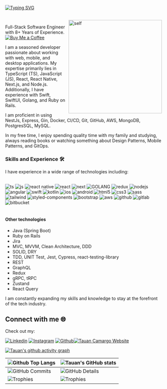 [![Typing SVG](https://readme-typing-svg.demolab.com?font=Fira+Code&pause=1000&random=false&width=435&lines=Hello%2C+I'm+Tauan+FullStack+developer%C2%A0%E2%9C%A8)](https://git.io/typing-svg)

<br/>
<a href="https://github.com/tauantcamargo"><img align="right" src="https://avatars.githubusercontent.com/u/16005211?s=400&u=03d25cfe5b4b2551f05e99b15f32d0610d9e60d3&v=4" align="left" width="300" alt="self"/></a>


Full-Stack Software Engineer with 8+ Years of Experience.             [![Buy Me a Coffee](https://img.shields.io/badge/Buy%20Me%20a%20Coffee-orange?logo=buy-me-a-coffee&style=for-the-badge)](https://buymeacoffee.com/tauantcamargo)

I am a seasoned developer passionate about working with web, mobile, and desktop applications. My expertise primarily lies in TypeScript (TS), JavaScript (JS), React, React Native, Next.js, and Node.js. Additionally, I have experience with Swift, SwiftUI, Golang, and Ruby on Rails.

I am proficient in using NestJs, Express, Gin, Docker, CI/CD, Git, GitHub, AWS, MongoDB, PostgresSQL, MySQL.

In my free time, I enjoy spending quality time with my family and studying, always reading books or watching something about Design Patterns, Mobile Patterns, and GitOps.

### Skills and Experience 🛠️

I have experience in a wide range of technologies including:

<div style="display: inline_block"><br/>
  <img alig="center" alt="ts" src="https://img.shields.io/badge/TypeScript-007ACC?style=for-the-badge&logo=typescript&logoColor=white"/>
  <img alig="center" alt="js" src="https://img.shields.io/badge/JavaScript-F7DF1E?style=for-the-badge&logo=javascript&logoColor=black"/>
  <img alig="center" alt="react native" src="https://img.shields.io/badge/React_Native-20232A?style=for-the-badge&logo=react&logoColor=61DAFB"/>
  <img alig="center" alt="react" src="https://img.shields.io/badge/React-20232A?style=for-the-badge&logo=react&logoColor=61DAFB"/>
  <img alig="center" alt="next" src="https://img.shields.io/badge/Next-20232A?style=for-the-badge&logo=reacts&logoColor=61DAFB"/>
  <img alig="center" alt="GOLANG" src="https://img.shields.io/badge/go-%2300ADD8.svg?style=for-the-badge&logo=go&logoColor=white"/>
  <img alig="center" alt="redux" src="https://img.shields.io/badge/Redux-593D88?style=for-the-badge&logo=redux&logoColor=white"/>
  <img alig="center" alt="nodejs" src="https://img.shields.io/badge/Node.js-43853D?style=for-the-badge&logo=node.js&logoColor=white"/>
  <img alig="center" alt="angular" src="https://img.shields.io/badge/Angular-DD0031?style=for-the-badge&logo=angular&logoColor=white"/>
  <img alig="center" alt="swift" src="https://img.shields.io/badge/Swift-FA7343?style=for-the-badge&logo=swift&logoColor=white"/>
  <img alig="center" alt="kotlin" src="https://img.shields.io/badge/Kotlin-0095D5?&style=for-the-badge&logo=kotlin&logoColor=white"/>
  <img alig="center" alt="ios" src="https://img.shields.io/badge/iOS-000000?style=for-the-badge&logo=ios&logoColor=white"/>
  <img alig="center" alt="android" src="https://img.shields.io/badge/Android-3DDC84?style=for-the-badge&logo=android&logoColor=white"/>
  <img alig="center" alt="html5" src="https://img.shields.io/badge/HTML5-E34F26?style=for-the-badge&logo=html5&logoColor=white"/>
  <img alig="center" alt="css3" src="https://img.shields.io/badge/CSS3-1572B6?style=for-the-badge&logo=css3&logoColor=white"/>
  <img alig="center" alt="sass" src="https://img.shields.io/badge/Sass-CC6699?style=for-the-badge&logo=sass&logoColor=white"/>
  <img alig="center" alt="tailwind" src="https://img.shields.io/badge/Tailwind_CSS-38B2AC?style=for-the-badge&logo=tailwind-css&logoColor=white"/>
  <img alig="center" alt="styled-components" src="https://img.shields.io/badge/styled--components-DB7093?style=for-the-badge&logo=styled-components&logoColor=white"/>
  <img alig="center" alt="bootstrap" src="https://img.shields.io/badge/Bootstrap-563D7C?style=for-the-badge&logo=bootstrap&logoColor=white"/>
  <img alig="center" alt="aws" src="https://img.shields.io/badge/Amazon_AWS-232F3E?style=for-the-badge&logo=amazon-aws&logoColor=white"/>
  <img alig="center" alt="github" src="https://img.shields.io/badge/GitHub-100000?style=for-the-badge&logo=github&logoColor=white"/>
  <img alig="center" alt="gitlab" src="https://img.shields.io/badge/GitLab-330F63?style=for-the-badge&logo=gitlab&logoColor=white"/>
  <img alig="center" alt="bitbucket" src="https://img.shields.io/badge/Bitbucket-0747a6?style=for-the-badge&logo=bitbucket&logoColor=white"/>
</div><br/>

#### Other technologies

- Java (Spring Boot)
- Ruby on Rails
- Jira
- MVC, MVVM, Clean Architecture, DDD
- SOLID, DRY
- TDD, UNIT Test, Jest, Cypress, react-testing-library
- REST
- GraphQL
- Redux
- gRPC, tRPC
- Zustand
- React Query

I am constantly expanding my skills and knowledge to stay at the forefront of the tech industry.

## Connect with me 🌐

Check out my:

[![Linkedin](https://img.shields.io/badge/LinkedIn-0077B5?style=for-the-badge&logo=linkedin&logoColor=white)](https://www.linkedin.com/in/tauan-tathiell/) [![Instagram](https://img.shields.io/badge/Instagram-E4405F?style=for-the-badge&logo=instagram&logoColor=white)](https://www.instagram.com/tauantcamargo.dev) [![Github](https://img.shields.io/badge/Github-E5505E?style=for-the-badge&logo=github&logoColor=white)](https://www.github.com/tauantcamargo)[![Tauan Camargo Website](https://img.shields.io/badge/TauanTCamargo-000000?style=for-the-badge&logo=react&logoColor=white)](https://bunchsoftware.dev)

[![Tauan's github activity graph](https://github-readme-activity-graph.vercel.app/graph?username=tauantcamargo)](https://github.com/tauantcamargo/github-readme-activity-graph)

| ![Github Top Langs](https://github-readme-stats.vercel.app/api/top-langs/?username=tauantcamargo&layout=compact&theme=radical) | ![Tauan's GitHub stats](https://github-readme-stats-murex-nine-56.vercel.app/api?username=tauantcamargo&include=private&theme=radical&show_icons=true&hide_border=True&line_height=20&PAT_1) |
| ----------- | ----------- |
| ![GitHub Commits](https://github-readme-streak-stats.herokuapp.com/?user=tauantcamargo&theme=radical&ring=e73737&currStreakNum=ffffff&hide_border=true) | ![GitHub Details](https://github-profile-summary-cards.vercel.app/api/cards/profile-details?username=tauantcamargo&theme=radical) |
| ![Trophies](https://github-profile-trophy.vercel.app/?username=tauantcamargo&row=1&column=6&theme=radical&margin-w=15&margin-h=15) | ![Trophies](https://github-profile-trophy.vercel.app/?username=tauantcamargo&row=1&column=6&theme=radical&margin-w=15&margin-h=15) |


